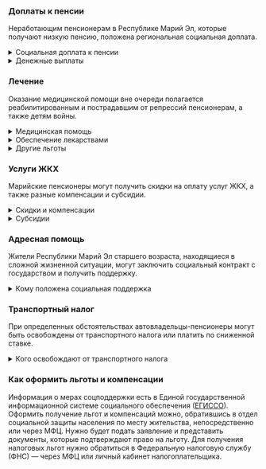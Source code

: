 ### Доплаты к пенсии
Неработающим пенсионерам в Республике Марий Эл, которые получают низкую пенсию, положена региональная социальная доплата. 
<details>
<summary>Социальная доплата к пенсии</summary>
В Республике Марий Эл региональный прожиточный минимум пенсионера ниже общефедерального. Поэтому неработающим пенсионерам с низкой пенсией положена федеральная социальная доплата до российского прожиточного минимума пенсионера. 
В 2021 году эта сумма [составляет](https://pfr.gov.ru/grazhdanam/pensionres/soc_doplata/~7905) 10 022 рубля. Для назначения выплаты нужно обращаться в территориальное отделение Пенсионного фонда по месту своего жительства.
</details>
<details>

<summary>Денежные выплаты</summary>
Если пенсионер относится к льготной категории, ему положена ежемесячная денежная выплата (ЕДВ), которую регулярно индексируют. 
Ветеранам труда и труженикам тыла [полагается](http://docs.cntd.ru/document/802022082) ЕДВ в сумме 462 рубля. Реабилитированным пенсионерам ежемесячно выплачивается по 558 рублей, а пострадавшим от репрессий — 224 рубля. Эти выплаты полагаются только нуждающимся пенсионерам, доход которых ниже 18 тысяч рублей в месяц. 
</details>

### Лечение
Оказание медицинской помощи вне очереди полагается реабилитированным и пострадавшим от репрессий пенсионерам, а также детям войны.  
<details>

<summary>Медицинская помощь </summary>
Вне очереди медпомощь оказывают всем реабилитированным и пострадавшим пенсионерам, а также труженикам тыла.
</details>
<details>
<summary>Обеспечение лекарствами</summary>
Труженикам тыла и жертвам политических репрессий на приобретение лекарств [выплачивают](http://docs.cntd.ru/document/802022082) ежемесячную денежную компенсацию — 46 рублей. Реабилитированным и пострадавшим от репрессий эта выплата полагается при условии, что их доход не превышает 18 тысяч рублей в месяц. 
</details>

<details>
<summary>Другие льготы</summary>
Труженикам тыла, реабилитированным и пострадавшим от репрессий пенсионерам и детям войны предоставляется внеочередной приём в дома-интернаты для престарелых и инвалидов и учреждения социального обслуживания.  
Ветераны труда, труженики тыла, жертвы политических репрессий [направляются] (http://docs.cntd.ru/document/802022082) на льготное санаторно-курортное лечение в пределах республики. Пенсионер оплачивает 30% стоимости такой путёвки, которую выдают при наличии медицинских показаний не чаще одного раза в три года. 
</details>


### Услуги ЖКХ
Марийские пенсионеры могут получить скидки на оплату услуг ЖКХ, а также разные компенсации и субсидии. 

<details>
<summary>Скидки и компенсации</summary>
Реабилитированным и пострадавшим от репрессий пенсионерам, ветеранам труда и труженикам тыла компенсируют 50% оплаты за жилое помещение и коммунальные услуги. Компенсация предоставляется в пределах утверждённых нормативов потребления.
Одиноким неработающим пенсионерам по достижении 70 лет компенсируют 50% понесённых расходов на уплату взносов на капремонт, а с 80-летнего возраста они не оплачивают эту услугу вообще. Льгота распространяется также на граждан указанного возраста, семья которых состоит из неработающих лиц пенсионного возраста и (или) инвалидов I и II группы. Компенсация рассчитывается, исходя из установленного в регионе минимального взноса на капремонт за 1 кв. метр и размера стандарта нормативной площади жилого помещения.
Ветераны труда [получают](http://docs.cntd.ru/document/802022082) ежемесячную доплату к ЕДВ при пользовании стационарным телефоном (145 рублей), коллективной антенной (21 рубль), радио (33 рубля).  Пострадавшие от политических репрессий пенсионеры имеют право на первоочередную установку стационарного телефона бесплатно. 
Пенсионеры, оформившие кредит на газификацию жилья, могут [получить] (https://docs.cntd.ru/document/469000368) социальную выплату на погашение процентов по нему по ставке рефинансирования Центробанка России. Выплата полагается при условии, что срок кредита не более пяти лет, а его сумма не превышает 70 000 рублей на газификацию индивидуального жилого дома и 35 000 рублей — на газификацию квартиры.
</details>

<details>
<summary>Субсидии</summary>
Для одиноких неработающих пенсионеров и инвалидов и их семей, не пользующихся мерами соцподдержки по оплате ЖКУ, максимальная доля расходов совокупного дохода семьи для получения субсидии установлена в размере 10%. 
Остальные категории пенсионеров могут получить субсидию, если их расходы на «коммуналку» превышают 22% совокупного дохода семьи. 
</details>


### Адресная помощь
Жители Республики Марий Эл старшего возраста, находящиеся в сложной жизненной ситуации, могут заключить социальный контракт с государством и получить поддержку.

<details>
<summary>Кому положена социальная поддержка</summary>
Пенсионерам, которые по не зависящим от них причинам оказались в трудной жизненной ситуации, оказывают адресную помощь. Она может быть в виде денежных выплат, ежемесячных или единовременных, либо в натуральной форме — обеспечения продуктами питания, одеждой и обувью, медикаментами и прочее. С нуждающимися пенсионерами может быть заключён социальный контракт.

</details>

### Транспортный налог
При определенных обстоятельствах автовладельцы-пенсионеры могут быть освобождены от транспортного налога или платить по сниженной ставке. 
<details>
<summary>Кого освобождают от транспортного налога</summary>
Мужчины старше 60 лет, женщины — 55 лет либо достигшие возраста, дающего права на назначение досрочной пенсии (при условии владения авто более трёх лет), инвалиды I и II групп, инвалиды с детства, ветераны и инвалиды ВОВ и боевых действий, несовершеннолетние узники фашизма, граждане, подвергшиеся радиации, уплачивают налог в размере 50%. [Льгота](https://www.nalog.gov.ru/rn77/service/tax/d1049410/) распространяется на один легковой автомобиль мощностью не более 200 л. с. и мотоцикл (мотороллер). 
</details>

### Как оформить льготы и компенсации 
Информация о мерах соцподдержки есть в Единой государственной информационной системе социального обеспечения ([ЕГИССО]( http://egisso.ru/site/client/#/)). Оформить получение льгот и компенсаций можно, обратившись в отдел социальной защиты населения по месту жительства, непосредственно или через МФЦ. Нужно будет подать заявление и представить документы, которые подтверждают право на льготу. Для получения налоговых льгот нужно обратиться в Федеральную налоговую службу (ФНС) — через МФЦ или личный кабинет налогоплательщика.
















